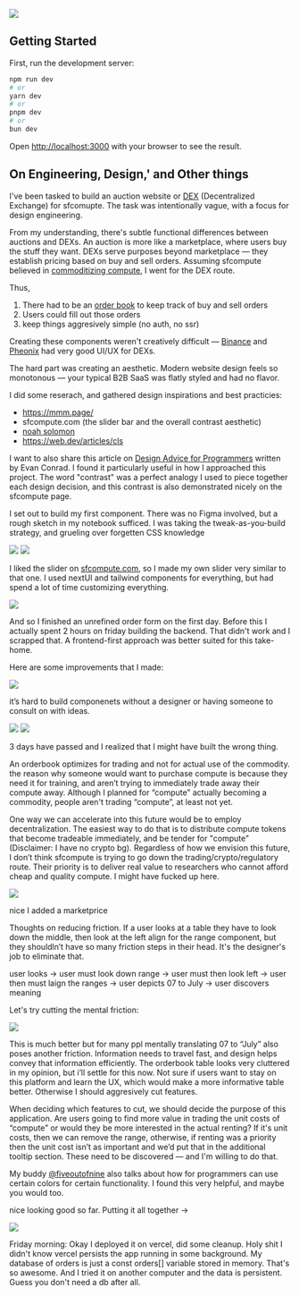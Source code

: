 ![](/images/put-together.png)

## Getting Started

First, run the development server:

```bash
npm run dev
# or
yarn dev
# or
pnpm dev
# or
bun dev
```

Open [http://localhost:3000](http://localhost:3000) with your browser to see the result.

## On Engineering, Design,' and Other things

I've been tasked to build an auction website or [DEX](https://bitcoinwiki.org/wiki/) (Decentralized Exchange) for sfcomupte. The task was intentionally vague, with a focus for design engineering.

From my understanding, there's subtle functional differences between auctions and DEXs. An auction is more like a marketplace, where users buy the stuff they want. DEXs serve purposes beyond marketplace — they establish pricing based on buy and sell orders. Assuming sfcompute believed in [commoditizing compute](https://evanjconrad.com/posts/commodities-pricing-assets), I went for the DEX route.

Thus,
1) There had to be an [order book](https://en.wikipedia.org/wiki/Order_book) to keep track of buy and sell orders
2) Users could fill out those orders
3) keep things aggresively simple (no auth, no ssr)

Creating these components weren't creatively difficult — [Binance](https://www.binance.com/en/trade/BTC_USDT?_from=markets&type=grid) and [Pheonix](https://app.phoenix.trade/market/4DoNfFBfF7UokCC2FQzriy7yHK6DY6NVdYpuekQ5pRgg) had very good UI/UX for DEXs.

The hard part was creating an aesthetic. Modern website design feels so monotonous — your typical B2B SaaS was flatly styled and had no flavor.

I did some reserach, and gathered design inspirations and best practicies:
- https://mmm.page/
- sfcompute.com (the slider bar and the overall contrast aesthetic)
- [noah solomon](https://brainrotjs.com/)
- https://web.dev/articles/cls

I want to also share this article on [Design Advice for Programmers](https://evanjconrad.com/posts/design-advice) written by Evan Conrad. I found it particularly useful in how I approached this project. The word "contrast" was a perfect analogy I used to piece together each design decision, and this contrast is also demonstrated nicely on the sfcompute page.


I set out to build my first component. There was no Figma involved, but a rough sketch in my notebook sufficed. I was taking the tweak-as-you-build strategy, and grueling over forgetten CSS knowledge

![](/images/sketch1.png)
![](/images/sketch2.png)

I liked the slider on [sfcompute.com](sfcompute.com), so I made my own slider very similar to that one. I used nextUI and tailwind components for everything, but had spend a lot of time customizing everything.

![](/images/init.png)

And so I finished an unrefined order form on the first day. Before this I actually spent 2 hours on friday building the backend. That didn't work and I scrapped that. A frontend-first approach was better suited for this take-home.

Here are some improvements that I made:

![](/images/improvements.png)

it’s hard to build componenets without a designer or having someone to consult on with ideas.

![](/images/better-table.png)
![](/images/even-better-table.png)

3 days have passed and I realized that I might have built the wrong thing.

An orderbook optimizes for trading and not for actual use of the commodity. the reason why someone would want to purchase compute is because they need it for training, and aren’t trying to immediately trade away their compute away. Although I planned for “compute” actually becoming a commodity, people aren't trading “compute”, at least not yet. 

One way we can accelerate into this future would be to employ decentralization. The easiest way to do that is to distribute compute tokens that become tradeable immediately, and be tender for "compute" (Disclaimer: I have no crypto bg). Regardless of how we envision this future, I don’t think sfcompute is trying to go down the trading/crypto/regulatory route. Their priority is to deliver real value to researchers who cannot afford cheap and quality compute. I might have fucked up here.

![](/images/marketprice.png)

nice I added a marketprice

Thoughts on reducing friction. If a user looks at a table they have to look down the middle, then look at the left align for the range component, but they shouldln’t have so many friction steps in their head. It's the designer's job to eliminate that.

user looks -> user must look down range -> user must then look left -> user then must laign the ranges -> user depicts 07 to July -> user discovers meaning

Let's try cutting the mental friction:

![](/images/tooltip.png)

This is much better but for many ppl mentally translating 07 to “July” also poses another friction. Information needs to travel fast, and design helps convey that information efficiently. The orderbook table looks very cluttered in my opinion, but i’ll settle for this now. Not sure if users want to stay on this platform and learn the UX, which would make a more informative table better. Otherwise I should aggresively cut features.

When deciding which features to cut, we should decide the purpose of this application. Are users going to find more value in trading the unit costs of “compute” or would they be more interested in the actual renting? If it's unit costs, then we can remove the range, otherwise, if renting was a priority then the unit cost isn’t as important and we’d put that in the additional tooltip section. These need to be discovered — and I'm willing to do that.

My buddy [@fiveoutofnine](https://x.com/fiveoutofnine/status/1777431614424817756) also talks about how for programmers can use certain colors for certain functionality. I found this very helpful, and maybe you would too.

nice looking good so far. Putting it all together ->

![](/images/currently.png)

Friday morning: Okay I deployed it on vercel, did some cleanup. Holy shit I didn't know vercel persists the app running in some background. My database of orders is just a const orders[] variable stored in memory. That's so awesome. And I tried it on another computer and the data is persistent. Guess you don't need a db after all.


<!-- ## Learn More

To learn more about Next.js, take a look at the following resources:

- [Next.js Documentation](https://nextjs.org/docs) - learn about Next.js features and API.
- [Learn Next.js](https://nextjs.org/learn) - an interactive Next.js tutorial.

You can check out [the Next.js GitHub repository](https://github.com/vercel/next.js/) - your feedback and contributions are welcome!

## Deploy on Vercel

The easiest way to deploy your Next.js app is to use the [Vercel Platform](https://vercel.com/new?utm_medium=default-template&filter=next.js&utm_source=create-next-app&utm_campaign=create-next-app-readme) from the creators of Next.js.

Check out our [Next.js deployment documentation](https://nextjs.org/docs/deployment) for more details. -->
